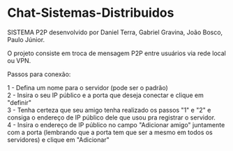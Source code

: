 # Chat-Sistemas-Distribuidos
SISTEMA P2P desenvolvido por Daniel Terra, Gabriel Gravina, João Bosco, Paulo Júnior.

O projeto consiste em troca de mensagem P2P entre usuários via rede local ou VPN.

Passos para conexão:

1 - Defina um nome para o servidor (pode ser o padrão) <br />
2 - Insira o seu IP público e a porta que deseja conectar e clique em "definir" <br />
3 - Tenha certeza que seu amigo tenha realizado os passos "1" e "2" e consiga o endereço de IP público dele que usou pra registrar o servidor.
<br />
4 - Insira o endereço de IP público no campo "Adicionar amigo" juntamente com a porta (lembrando que a porta tem que ser a mesmo em todos os servidores) e clique em "Adicionar"